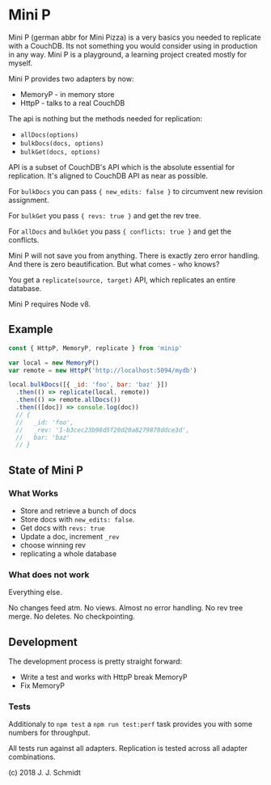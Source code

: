 # Mini P
Mini P (german abbr for Mini Pizza) is a very basics you needed to replicate
with a CouchDB. Its not something you would consider using in production in any
way. Mini P is a playground, a learning project created mostly for myself.

Mini P provides two adapters by now:

* MemoryP - in memory store
* HttpP - talks to a real CouchDB

The api is nothing but the methods needed for replication:

* `allDocs(options)`
* `bulkDocs(docs, options)`
* `bulkGet(docs, options)`

API is a subset of CouchDB's API which is the absolute essential for
replication. It's aligned to CouchDB API as near as possible.

For `bulkDocs` you can pass `{ new_edits: false }` to circumvent new revision
assignment.

For `bulkGet` you pass `{ revs: true }` and get the rev tree.

For `allDocs` and `bulkGet` you pass `{ conflicts: true }` and get the conflicts.

Mini P will not save you from anything. There is exactly zero error handling.
And there is zero beautification. But what comes - who knows?

You get a `replicate(source, target)` API, which replicates an entire database.

Mini P requires Node v8.

## Example
```js
const { HttpP, MemoryP, replicate } from 'minip'

var local = new MemoryP()
var remote = new HttpP('http://localhost:5094/mydb')

local.bulkDocs([{ _id: 'foo', bar: 'baz' }])
  .then(() => replicate(local, remote))
  .then(() => remote.allDocs())
  .then(([doc]) => console.log(doc))
  // {
  //   _id: 'foo',
  //   _rev: '1-b3cec23b98d5f20d20a8279878ddce3d',
  //   bar: 'baz'
  // }
```

## State of Mini P
### What Works
* Store and retrieve a bunch of docs
* Store docs with `new_edits: false`.
* Get docs with `revs: true`
* Update a doc, increment `_rev`
* choose winning rev
* replicating a whole database

### What does not work
Everything else.

No changes feed atm. No views. Almost no error handling. No rev tree merge. No
deletes. No checkpointing.

## Development
The development process is pretty straight forward:
* Write a test and works with HttpP break MemoryP
* Fix MemoryP

### Tests
Additionaly to `npm test` a `npm run test:perf` task provides you with some
numbers for throughput.

All tests run against all adapters. Replication is tested across all adapter
combinations.


(c) 2018 J. J. Schmidt
